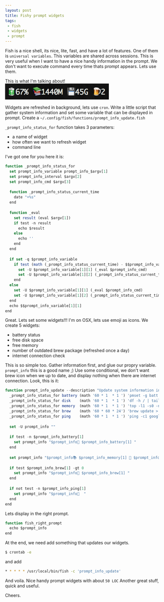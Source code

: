 ```yaml
---
layout: post
title: Fishy prompt widgets
tags:
 - fish
 - widgets
 - prompt
---
```

Fish is a nice shell, its nice, lite, fast, and have a lot of features. One of them is `universal variables`. This variables are shared across sessions. This is very useful when I want to have a nice handy information in the prompt. We don't want to execute command every time thats prompt appears. Lets use them.

This is what I'm talking about! ![fish widgets](/img/fish_widgets.png)

Widgets are refreshed in background, lets use `cron`. Write a little script that gather system information and set some variable that can be displayed in prompt.
Create a `~/.config/fish/functions/prompt_info_update.fish`

`_prompt_info_status_for` function takes 3 parameters:

 - a name of widget
 - how often we want to refresh widget
 - command line

I've got one for you here it is:

```js
function _prompt_info_status_for
  set prompt_info_variable prompt_info_$argv[1]
  set prompt_info_interval $argv[2]
  set prompt_info_cmd $argv[3]

  function _prompt_info_status_current_time
    date "+%s"
  end

  function _eval
    set result (eval $argv[1])
    if test -n result
      echo $result
    else
      echo ''
    end
  end

  if set -q $prompt_info_variable
    if test (math (_prompt_info_status_current_time) - $$prompt_info_variable[1][2] ) -ge $prompt_info_interval
      set -U $prompt_info_variable[1][1] (_eval $prompt_info_cmd)
      set -U $prompt_info_variable[1][2] (_prompt_info_status_current_time)
    end
  else
    set -U $prompt_info_variable[1][1] (_eval $prompt_info_cmd)
    set -U $prompt_info_variable[1][2] (_prompt_info_status_current_time)
  end
  echo $$prompt_info_variable[1][1]
end
```

Great. Lets set some widgets!!! I'm on OSX, lets use emoji as icons. We create 5 widgets:

 - battery status
 - free disk space
 - free memory
 - number of outdated brew package (refreshed once a day)
 - internet connection check

This is so simple too. Gather information first, and glue our propry variable. `prompt_info` this is a good name ;)
Use some conditional, we don't want brew icon when we up to date, and display nothing when there are internet connection.
Look, this is it:

```js
function prompt_info_update --description "Update system information in prompt"
  _prompt_info_status_for battery (math '60 * 1  * 1 ') 'pmset -g batt | egrep "([0-9]+\%).*" -o --colour=auto | cut -f1 -d";"'
  _prompt_info_status_for disk    (math '60 * 1  * 1 ') 'df -h / | tail -n1|  awk "{ gsub(/i/,\"\"); print \$4 }"'
  _prompt_info_status_for memory  (math '60 * 1  * 1 ') 'top -l1 -s0 -n1 | awk "/PhysMem/ {print \$6}"'
  _prompt_info_status_for brew    (math '60 * 60 * 24') 'brew update > /dev/null; brew outdated | wc -l | tr -d "[[:space:]]"'
  _prompt_info_status_for ping    (math '60 * 1  * 1 ') 'ping -c1 google.com > /dev/null ; and echo "OK"'

  set -U prompt_info ""

  if test -n $prompt_info_battery[1]
    set prompt_info "$prompt_info🔋 $prompt_info_battery[1] "
  end

  set prompt_info "$prompt_info📚 $prompt_info_memory[1] 💾 $prompt_info_disk[1] "

  if test $prompt_info_brew[1] -gt 0
    set prompt_info "$prompt_info🍺 $prompt_info_brew[1] "
  end

  if not test -n $prompt_info_ping[1]
    set prompt_info "$prompt_info🚫  "
  end
end
```

Lets display in the right prompt.

```js
function fish_right_prompt
  echo $prompt_info
end
```

At the end, we need add something that updates our widgets.

```sh
$ crontab -e
```

and add

```sh
* * * * * /usr/local/bin/fish -c 'prompt_info_update'
```

And voila. Nice handy prompt widgets with about `50 LOC`
Another great stuff, quick and useful.

Cheers.

